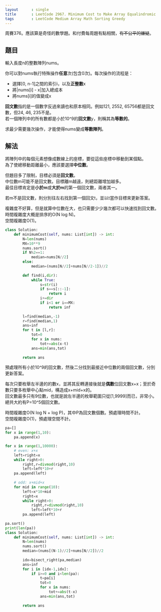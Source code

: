 ```yaml
---
layout      : single
title       : LeetCode 2967. Minimum Cost to Make Array Equalindromic
tags        : LeetCode Medium Array Math Sorting Greedy
---
```

周賽376。應該算是奇怪的數學題。和付費每周題有點相關，~~有不公平的嫌疑~~。  

## 題目

輸入長度n的整數陣列nums。  

你可以對nums執行特殊操作**任意**次(包含0次)。每次操作的流程是：  

- 選擇[0, n-1]之間的索引i，以及**正整數**x  
- 將|nums[i] - x|加入總成本  
- 將nums[i]的值變成x  

**回文數**指的是一個數字反過來讀也和原本相同。例如121, 2552, 65756都是回文數，但24, 46, 235不是。  
若一個陣列中的所有數都是小於10^9的**回文數**y，則稱其為**等數的**。  

求最少需要幾次操作，才能使得nums變成**等數陣列**。  

## 解法

將陣列中的每個元素想像成數線上的座標，要從這些座標中移動到某個點。  
為了使總移動距離最小，應該要選擇**中位數**。  

但題目多了限制，目標必須是**回文數**。  
中位數m可能不是回文數。目標離m越遠，則總距離增加越多。  
最佳目標肯定是**小於m**或**大於m**的第一個回文數，兩者其一。  

若m不是回文數，則分別往左右找到第一個回文t，並以t當作目標來更新答案。  

複雜度不好算，但是就算中位數在大，也只需要少少幾次都可以快速找到回文數。  
時間複雜度大概是排序的O(N log N)。  
空間複雜度O(1)。  

```python
class Solution:
    def minimumCost(self, nums: List[int]) -> int:
        N=len(nums)
        MX=10**9
        nums.sort()
        if N%2==1:
            median=nums[N//2]
        else:
            median=(nums[N//2]+nums[N//2-1])//2
        
        def find(i,dir):
            while True:
                s=str(i)
                if s==s[::-1]:
                    return i
                i+=dir
                if i<1 or i==MX:
                    return inf
        
        l=find(median,-1)
        r=find(median,1)        
        ans=inf
        for t in [l,r]:
            tot=0
            for x in nums:
                tot+=abs(x-t)
            ans=min(ans,tot)
            
        return ans
```

預處理所有小於10^9的回文數，然後二分找到最接近中位數的兩個回文數，分別更新答案。  

每次只要枚舉左半邊的的數x，並將其反轉連接後就是**偶數**位回文數x+x；至於奇數只要多枚舉中心點mid，構造成x+mid+x的。  
回文數最多只有9位數，也就是說左半邊的枚舉範圍只從[1,9999]而已，非常小。  
總共大約有P=10^5個回文數。  

時間複雜度O(N log N + log P)，其中P為回文數個數。預處理時間不計。  
空間複雜度O(1)，預處理空間不計。  

```python
pa=[]
for x in range(1,10):
    pa.append(x)

for x in range(1,10000):
    # even: x+x
    left=right=x
    while right>0:
        right,r=divmod(right,10)
        left=left*10+r
    pa.append(left)
    
    # odd: x+mid+x
    for mid in range(10):
        left=x*10+mid
        right=x
        while right>0:
            right,r=divmod(right,10)
            left=left*10+r
        pa.append(left)
    
pa.sort()
print(len(pa))
class Solution:
    def minimumCost(self, nums: List[int]) -> int:
        N=len(nums)
        nums.sort()
        median=(nums[(N-1)//2]+nums[N//2])//2
        
        idx=bisect_right(pa,median)
        ans=inf
        for i in [idx-1,idx]:
            if i>=0 and i<len(pa):
                t=pa[i]
                tot=0
                for x in nums:
                    tot+=abs(t-x)
                ans=min(ans,tot)
        
        return ans
```
